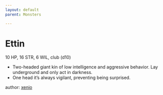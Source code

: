 ```yaml
---
layout: default
parent: Monsters 

--- 
```

# Ettin
10 HP, 16 STR, 6 WIL, club (d10)  
- Two-headed giant kin of low intelligence and aggressive behavior.   Lay underground and only act in darkness.  
- One head it’s always vigilant, preventing being surprised.  





author: [xenio](https://xenioinabottle.blogspot.com/2021/02/classic-monsters-for-cairnito-part-1.html) 


